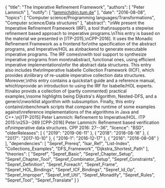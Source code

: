 {
    "title": "The Imperative Refinement Framework",
    "authors": [
        "Peter Lammich"
    ],
    "notify": [
        "lammich@in.tum.de"
    ],
    "date": "2016-08-08",
    "topics": [
        "Computer science/Programming languages/Transformations",
        "Computer science/Data structures"
    ],
    "abstract": "\nWe present the Imperative Refinement Framework (IRF), a tool that\nsupports a stepwise refinement based approach to imperative programs.\nThis entry is based on the material we presented in [ITP-2015,\nCPP-2016].  It uses the Monadic Refinement Framework as a frontend for\nthe specification of the abstract programs, and Imperative/HOL as a\nbackend to generate executable imperative programs.  The IRF comes\nwith tool support to synthesize imperative programs from more\nabstract, functional ones, using efficient imperative implementations\nfor the abstract data structures.  This entry also includes the\nImperative Isabelle Collection Framework (IICF), which provides a\nlibrary of re-usable imperative collection data structures.  Moreover,\nthis entry contains a quickstart guide and a reference manual, which\nprovide an introduction to using the IRF for Isabelle/HOL experts. It\nalso provids a collection of (partly commented) practical examples,\nsome highlights being Dijkstra's Algorithm, Nested-DFS, and a generic\nworklist algorithm with subsumption.  Finally, this entry contains\nbenchmark scripts that compare the runtime of some examples against\nreference implementations of the algorithms in Java and C++.\n[ITP-2015] Peter Lammich: Refinement to Imperative/HOL. ITP 2015:\n253--269  [CPP-2016] Peter Lammich: Refinement based verification of\nimperative data structures. CPP 2016: 27--36",
    "licence": "BSD",
    "olderReleases": [
        {
            "2019": "2019-06-11"
        },
        {
            "2018": "2018-08-16"
        },
        {
            "2017": "2017-10-10"
        },
        {
            "2016-1": "2016-12-17"
        },
        {
            "2016": "2016-08-08"
        }
    ],
    "dependencies": [
        "Sepref_Prereq",
        "Isar_Ref",
        "List-Index",
        "Collections_Examples",
        "DFS_Framework",
        "Dijkstra_Shortest_Path"
    ],
    "theories": [
        "Sepref",
        "Sepref_Basic",
        "Sepref_Chapter_Setup",
        "Sepref_Chapter_Tool",
        "Sepref_Combinator_Setup",
        "Sepref_Constraints",
        "Sepref_Definition",
        "Sepref_Foreach",
        "Sepref_Frame",
        "Sepref_HOL_Bindings",
        "Sepref_ICF_Bindings",
        "Sepref_Id_Op",
        "Sepref_Improper",
        "Sepref_Intf_Util",
        "Sepref_Monadify",
        "Sepref_Rules",
        "Sepref_Tool",
        "Sepref_Translate"
    ]
}